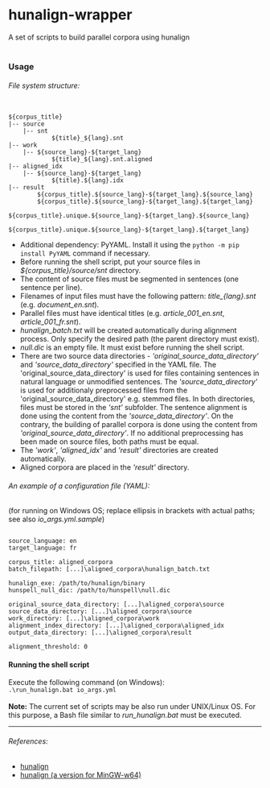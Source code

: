 # hunalign-wrapper
A set of scripts to build parallel corpora using hunalign<br><br>

### Usage
###### File system structure:
<pre><code>
${corpus_title}
|-- source
    |-- snt
            ${title}_${lang}.snt
|-- work
    |-- ${source_lang}-${target_lang}
            ${title}_${lang}.snt.aligned
|-- aligned_idx
    |-- ${source_lang}-${target_lang}
            ${title}.${lang}.idx
|-- result
        ${corpus_title}.${source_lang}-${target_lang}.${source_lang}
        ${corpus_title}.${source_lang}-${target_lang}.${target_lang}
        ${corpus_title}.unique.${source_lang}-${target_lang}.${source_lang}
        ${corpus_title}.unique.${source_lang}-${target_lang}.${target_lang}
</code></pre>

* Additional dependency: PyYAML. Install it using the `python -m pip install PyYAML` command if necessary.
* Before running the shell script, put your source files in _${corpus\_title}/source/snt_ directory.
* The content of source files must be segmented in sentences (one sentence per line).
* Filenames of input files must have the following pattern: _${title}\_${lang}.snt_ (e.g. _document\_en.snt_).
* Parallel files must have identical titles (e.g. _article\_001\_en.snt_, _article\_001\_fr.snt_).
* _hunalign_batch.txt_ will be created automatically during alignment process. Only specify the desired path (the parent directory must exist).
* _null.dic_ is an empty file. It must exist before running the shell script.
* There are two source data directories - _'original_source_data_directory'_ and _'source_data_directory'_ specified in the YAML file.
The 'original_source_data_directory' is used for files containing sentences in natural language or unmodified sentences.
The _'source_data_directory'_ is used for additionaly preprocessed files from the 'original_source_data_directory' e.g. stemmed files.
In both directories, files must be stored in the _'snt'_ subfolder.
The sentence alignment is done using the content from the _'source_data_directory'_.
On the contrary, the building of parallel corpora is done using the content from _'original_source_data_directory'_.
If no additional preprocessing has been made on source files, both paths must be equal.
* The _'work'_, _'aligned_idx'_ and _'result'_ directories are created automatically.
* Aligned corpora are placed in the _'result'_ directory.<br>

###### An example of a configuration file (YAML):
(for running on Windows OS; replace ellipsis in brackets with actual paths; see also _io\_args.yml.sample_)
<pre><code>
source_language: en
target_language: fr

corpus_title: aligned_corpora
batch_filepath: [...]\aligned_corpora\hunalign_batch.txt

hunalign_exe: /path/to/hunalign/binary
hunspell_null_dic: /path/to/hunspell\null.dic

original_source_data_directory: [...]\aligned_corpora\source
source_data_directory: [...]\aligned_corpora\source
work_directory: [...]\aligned_corpora\work
alignment_index_directory: [...]\aligned_corpora\aligned_idx
output_data_directory: [...]\aligned_corpora\result

alignment_threshold: 0
</code></pre>


#### Running the shell script

Execute the following command (on Windows):<br>
`.\run_hunalign.bat io_args.yml`
<br><br>
__Note:__ The current set of scripts may be also run under UNIX/Linux OS.
For this purpose, a Bash file similar to _run\_hunalign.bat_ must be executed.
<hr>

###### References:
* [hunalign](https://github.com/danielvarga/hunalign)
* [hunalign (a version for MinGW-w64)](https://github.com/janissl/hunalign)
